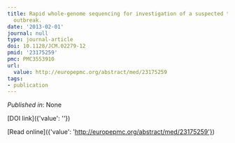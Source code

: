 ```yaml
---
title: Rapid whole-genome sequencing for investigation of a suspected tuberculosis
  outbreak.
date: '2013-02-01'
journal: null
type: journal-article
doi: 10.1128/JCM.02279-12
pmid: '23175259'
pmc: PMC3553910
url:
  value: http://europepmc.org/abstract/med/23175259
tags:
- publication
---
```


*Published in*: None

[DOI link]({'value': ''})

[Read online]({'value': 'http://europepmc.org/abstract/med/23175259'})


